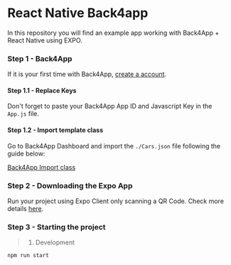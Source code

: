 # React Native Back4app

In this repository you will find an example app working with Back4App + React Native using EXPO.

### Step 1 - Back4App

If it is your first time with Back4App, [create a account](https://www.back4app.com/docs/platform/get-started/new-parse-app).

#### Step 1.1 - Replace Keys

Don't forget to paste your Back4App App ID and Javascript Key in the `App.js` file.

#### Step 1.2 - Import template class

Go to Back4App Dashboard and import the `./Cars.json` file following the guide below:

[Back4App Import class](https://help.back4app.com/hc/en-us/articles/115003438951-How-can-I-import-to-my-Database-)

### Step 2 - Downloading the Expo App

Run your project using Expo Client only scanning a QR Code. Check more details [here](https://expo.io/tools).

### Step 3 - Starting the project

> 1. Development

~~~
npm run start
~~~
